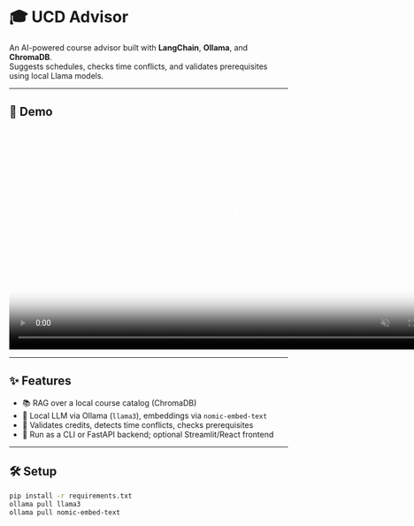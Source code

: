 # 🎓 UCD Advisor

An AI-powered course advisor built with **LangChain**, **Ollama**, and **ChromaDB**.  
Suggests schedules, checks time conflicts, and validates prerequisites using local Llama models.

---

## 🚀 Demo

<!-- Autoplaying, looping, silent video (like a GIF) -->
<video src="docs/demo.mp4" width="800" autoplay loop muted playsinline poster="docs/demo_poster.jpg">
  Your browser does not support the video tag.
</video>

---

## ✨ Features
- 📚 RAG over a local course catalog (ChromaDB)
- 🤖 Local LLM via Ollama (`llama3`), embeddings via `nomic-embed-text`
- 🧮 Validates credits, detects time conflicts, checks prerequisites
- 🧰 Run as a CLI or FastAPI backend; optional Streamlit/React frontend

---

## 🛠️ Setup

```bash
pip install -r requirements.txt
ollama pull llama3
ollama pull nomic-embed-text

